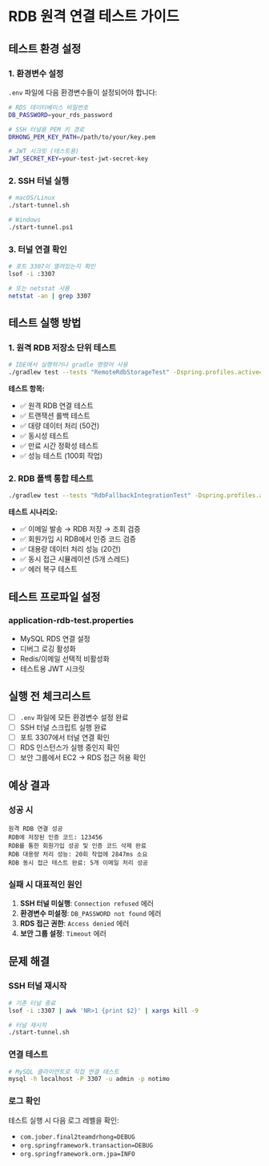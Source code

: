 # RDB 원격 연결 테스트 가이드

## 테스트 환경 설정

### 1. 환경변수 설정
`.env` 파일에 다음 환경변수들이 설정되어야 합니다:
```bash
# RDS 데이터베이스 비밀번호
DB_PASSWORD=your_rds_password

# SSH 터널용 PEM 키 경로
DRHONG_PEM_KEY_PATH=/path/to/your/key.pem

# JWT 시크릿 (테스트용)
JWT_SECRET_KEY=your-test-jwt-secret-key
```

### 2. SSH 터널 실행
```bash
# macOS/Linux
./start-tunnel.sh

# Windows
./start-tunnel.ps1
```

### 3. 터널 연결 확인
```bash
# 포트 3307이 열려있는지 확인
lsof -i :3307

# 또는 netstat 사용
netstat -an | grep 3307
```

## 테스트 실행 방법

### 1. 원격 RDB 저장소 단위 테스트
```bash
# IDE에서 실행하거나 gradle 명령어 사용
./gradlew test --tests "RemoteRdbStorageTest" -Dspring.profiles.active=rdb-test
```

**테스트 항목:**
- ✅ 원격 RDB 연결 테스트
- ✅ 트랜잭션 롤백 테스트  
- ✅ 대량 데이터 처리 (50건)
- ✅ 동시성 테스트
- ✅ 만료 시간 정확성 테스트
- ✅ 성능 테스트 (100회 작업)

### 2. RDB 폴백 통합 테스트
```bash
./gradlew test --tests "RdbFallbackIntegrationTest" -Dspring.profiles.active=rdb-test
```

**테스트 시나리오:**
- ✅ 이메일 발송 → RDB 저장 → 조회 검증
- ✅ 회원가입 시 RDB에서 인증 코드 검증
- ✅ 대용량 데이터 처리 성능 (20건)
- ✅ 동시 접근 시뮬레이션 (5개 스레드)
- ✅ 에러 복구 테스트

## 테스트 프로파일 설정

### application-rdb-test.properties
- MySQL RDS 연결 설정
- 디버그 로깅 활성화
- Redis/이메일 선택적 비활성화
- 테스트용 JWT 시크릿

## 실행 전 체크리스트

- [ ] `.env` 파일에 모든 환경변수 설정 완료
- [ ] SSH 터널 스크립트 실행 완료 
- [ ] 포트 3307에서 터널 연결 확인
- [ ] RDS 인스턴스가 실행 중인지 확인
- [ ] 보안 그룹에서 EC2 → RDS 접근 허용 확인

## 예상 결과

### 성공 시
```
원격 RDB 연결 성공
RDB에 저장된 인증 코드: 123456
RDB를 통한 회원가입 성공 및 인증 코드 삭제 완료
RDB 대용량 처리 성능: 20회 작업에 2847ms 소요
RDB 동시 접근 테스트 완료: 5개 이메일 처리 성공
```

### 실패 시 대표적인 원인
1. **SSH 터널 미실행**: `Connection refused` 에러
2. **환경변수 미설정**: `DB_PASSWORD not found` 에러
3. **RDS 접근 권한**: `Access denied` 에러
4. **보안 그룹 설정**: `Timeout` 에러

## 문제 해결

### SSH 터널 재시작
```bash
# 기존 터널 종료
lsof -i :3307 | awk 'NR>1 {print $2}' | xargs kill -9

# 터널 재시작
./start-tunnel.sh
```

### 연결 테스트
```bash
# MySQL 클라이언트로 직접 연결 테스트
mysql -h localhost -P 3307 -u admin -p notimo
```

### 로그 확인
테스트 실행 시 다음 로그 레벨을 확인:
- `com.jober.final2teamdrhong=DEBUG`
- `org.springframework.transaction=DEBUG`
- `org.springframework.orm.jpa=INFO`